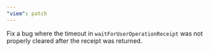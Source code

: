 ```yaml
---
"viem": patch
---
```


Fix a bug where the timeout in `waitForUserOperationReceipt` was not properly cleared after the receipt was returned.

